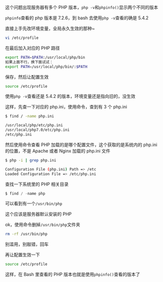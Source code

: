 这个问题出现服务器有多个 PHP 版本，`php -v`和`phpinfo()`显示两个不同的版本



`phpinfo`查看的 php 版本是 7.2.6，到 bash 去使用`php -v`查看的确是 5.4.2

直接上手先改环境变量，全局永久生效的那种~

```bash
vi /etc/profile
```

在最后加入对应的 PHP 路径

```bash
export PATH=$PATH:/usr/local/php/bin
如果上面不行，换下面试试：
export PATH=/usr/local/php/bin/:$PATH
```

保存，然后让配置生效

```bash
source /etc/profile
```

使用`php -v`查看还是 5.4.2 的版本，环境变量还是指向旧的，没生效

这样，先查一下对应的 php.ini，使用命令，查到有 3 个 php.ini

```bash
$ find / -name php.ini

/usr/local/php/etc/php.ini
/usr/local/php7.0/etc/php.ini
/etc/php.ini
```

然后使用命令查看 PHP 加载的是哪个配置文件，这个获取的是系统内的 php.ini 的位置，不是 Apache 或者 Nginx 加载的 php.ini 文件

```bash
$ php -i | grep php.ini

Configuration File (php.ini) Path => /etc
Loaded Configuration File => /etc/php.ini
```

查找一下系统里的 PHP 相关目录

```php
$ find / -name php
```

可以看到有一个`/usr/bin/php`

这个应该是服务器默认安装的 PHP

ok，使用命令删掉`/usr/bin/php`文件夹

```bash
rm -rf /usr/bin/php
```

别滥用，别敲错，回车

再让配置生效一下

```bash
source /etc/profile
```

这样，在 Bash 里查看的 PHP 版本也就是使用`phpinfo()`查看的版本了